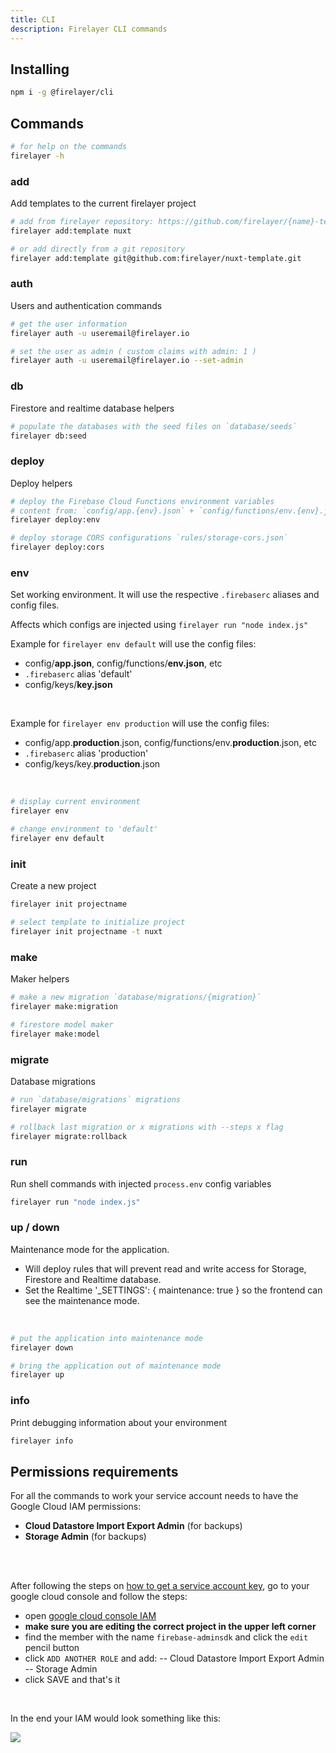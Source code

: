 ```yaml
---
title: CLI
description: Firelayer CLI commands
---
```


## Installing

```sh
npm i -g @firelayer/cli
```

## Commands

```sh
# for help on the commands
firelayer -h
```

### add
Add templates to the current firelayer project

```sh
# add from firelayer repository: https://github.com/firelayer/{name}-template
firelayer add:template nuxt

# or add directly from a git repository
firelayer add:template git@github.com:firelayer/nuxt-template.git
```

### auth
Users and authentication commands

```sh
# get the user information
firelayer auth -u useremail@firelayer.io

# set the user as admin ( custom claims with admin: 1 )
firelayer auth -u useremail@firelayer.io --set-admin
```

### db
Firestore and realtime database helpers

```sh
# populate the databases with the seed files on `database/seeds`
firelayer db:seed
```

### deploy
Deploy helpers

```sh
# deploy the Firebase Cloud Functions environment variables
# content from: `config/app.{env}.json` + `config/functions/env.{env}.json`
firelayer deploy:env

# deploy storage CORS configurations `rules/storage-cors.json`
firelayer deploy:cors
```

### env
Set working environment. It will use the respective `.firebaserc` aliases and config files.

Affects which configs are injected using `firelayer run "node index.js"`

Example for `firelayer env default` will use the config files:
- config/**app.json**, config/functions/**env.json**, etc
- `.firebaserc` alias 'default'
- config/keys/**key.json**

<br>

Example for `firelayer env production` will use the config files:
- config/app.**production**.json, config/functions/env.**production**.json, etc
- `.firebaserc` alias 'production'
- config/keys/key.**production**.json

<br>

```sh
# display current environment
firelayer env

# change environment to 'default'
firelayer env default
```

### init
Create a new project

```sh
firelayer init projectname

# select template to initialize project
firelayer init projectname -t nuxt
```

### make
Maker helpers

```sh
# make a new migration `database/migrations/{migration}`
firelayer make:migration

# firestore model maker
firelayer make:model
```

### migrate
Database migrations

```sh
# run `database/migrations` migrations
firelayer migrate

# rollback last migration or x migrations with --steps x flag
firelayer migrate:rollback
```

### run
Run shell commands with injected `process.env` config variables

```sh
firelayer run "node index.js"
```

### up / down
Maintenance mode for the application.
- Will deploy rules that will prevent read and write access for Storage, Firestore and Realtime database.
- Set the Realtime '_SETTINGS': { maintenance: true } so the frontend can see the maintenance mode.

<br>

```sh
# put the application into maintenance mode
firelayer down

# bring the application out of maintenance mode
firelayer up
```

### info
Print debugging information about your environment

```sh
firelayer info
```

## Permissions requirements
For all the commands to work your service account needs to have the Google Cloud IAM permissions:
- **Cloud Datastore Import Export Admin** (for backups)
- **Storage Admin** (for backups)

<br>
<br>

After following the steps on [how to get a service account key](/docs/getting-started#get-the-firebase-service-account-key), go to your google cloud console and follow the steps:
- open <a href="https://console.cloud.google.com/iam-admin/iam" target="_blank">google cloud console IAM</a>
- **make sure you are editing the correct project in the upper left corner**
- find the member with the name `firebase-adminsdk` and click the `edit` pencil button
- click `ADD ANOTHER ROLE` and add:
-- Cloud Datastore Import Export Admin
-- Storage Admin
- click SAVE and that's it

<br>

In the end your IAM would look something like this:

<a href="/images/IAM.jpg" target="_blank">
  <img src="/images/IAM.jpg">
</a>
